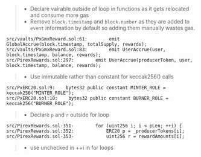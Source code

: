 
> * Declare vairable outside of loop in functions as it gets relocated and consume more gas
> * Remove `block.timestamp` and `block.number` as they are added to `event` information by default so adding them manually wastes gas.
```
src/vaults/PxGmxReward.sol:61:        emit GlobalAccrue(block.timestamp, totalSupply, rewards);
src/vaults/PxGmxReward.sol:83:        emit UserAccrue(user, block.timestamp, balance, rewards);
src/PirexRewards.sol:297:        emit UserAccrue(producerToken, user, block.timestamp, balance, rewards);
```
> * Use immutable rather than constant for keccak256() calls
```
src/PxERC20.sol:9:    bytes32 public constant MINTER_ROLE = keccak256("MINTER_ROLE");
src/PxERC20.sol:10:    bytes32 public constant BURNER_ROLE = keccak256("BURNER_ROLE");
```
> * Declare `p` and `r` outside for loop
```
src/PirexRewards.sol-351-        for (uint256 i; i < pLen; ++i) {
src/PirexRewards.sol:352:            ERC20 p = _producerTokens[i];
src/PirexRewards.sol-353-            uint256 r = rewardAmounts[i];
```
> * use unchecked in ++i in for loops